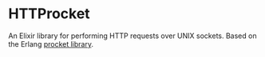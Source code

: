 HTTProcket
==========

An Elixir library for performing HTTP requests over UNIX sockets. Based on the Erlang [procket library](https://github.com/msantos/procket).
